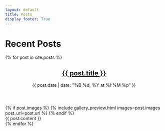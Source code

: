 ```yaml
---
layout: default
title: Posts
display_footer: True
---
```


<h1>Recent Posts</h1>

<div class="microblog-feed">
  {% for post in site.posts %}
	<article class="microblog-post-preview">
		<header>
		<h2><a href="{{ post.url | relative_url }}" class="microblog-linkout">{{ post.title }}</a></h2>
		<time datetime="{{ post.date | date_to_xmlschema }}">
			{{ post.date | date: "%B %d, %Y at %I:%M %p" }}
		</time>
		</header>
		{% if post.images %}
		{% include gallery_preview.html images=post.images post_url=post.url %}
		{% endif %}
		<div class="microblog-content">
		{{ post.content }}
		</div>
	</article>
	{% endfor %}
</div>